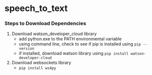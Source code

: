 # speech_to_text
### Steps to Download Dependencies
1. Download watson_developer_cloud library
   - add python.exe to the PATH environmental variable
   - using command line, check to see if pip is installed using `pip --version`
   - if installed, download watson library using `pip install watson-developer-cloud`
2. Download websockets library
   - `pip install ws4py`
